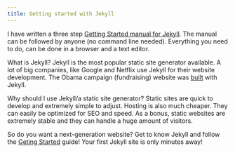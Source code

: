 ```yaml
---
title: Getting started with Jekyll
---
```



I have written a three step&nbsp;[Getting Started manual for Jekyll](http://jekyllcodex.org/getting-started/). The manual can be followed by anyone (no command line needed). Everything you need to do, can be done in a browser and a text editor.

What is Jekyll? Jekyll is the most popular static site generator available. A lot of big companies, like Google and Netflix use Jekyll for their website development. The Obama campaign (fundraising) website was&nbsp;[built](http://kylerush.net/blog/meet-the-obama-campaigns-250-million-fundraising-platform/) with Jekyll.

Why should I use Jekyll/a static site generator? Static sites are quick to develop and extremely simple to adjust. Hosting is also much cheaper. They can easily be optimized for SEO and speed. As a bonus, static websites are extremely stable and they can handle a huge amount of visitors.

So do you want a next-generation website? Get to know Jekyll and follow the&nbsp;[Geting Started](http://jekyllcodex.org/getting-started/)&nbsp;guide! Your first Jekyll site is only minutes away!